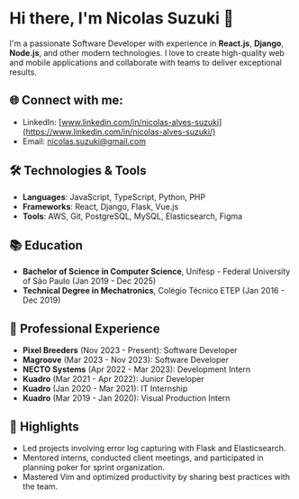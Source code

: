 # Hi there, I'm Nicolas Suzuki 👋

I'm a passionate Software Developer with experience in **React.js**, **Django**, **Node.js**, and other modern technologies. I love to create high-quality web and mobile applications and collaborate with teams to deliver exceptional results.

## 🌐 Connect with me:
- LinkedIn: [www.linkedin.com/in/nicolas-alves-suzuki](https://www.linkedin.com/in/nicolas-alves-suzuki/)
- Email: nicolas.suzuki@gmail.com

## 🛠️ Technologies & Tools
- **Languages**: JavaScript, TypeScript, Python, PHP
- **Frameworks**: React, Django, Flask, Vue.js
- **Tools**: AWS, Git, PostgreSQL, MySQL, Elasticsearch, Figma

## 📚 Education
- **Bachelor of Science in Computer Science**, Unifesp - Federal University of São Paulo (Jan 2019 - Dec 2025)
- **Technical Degree in Mechatronics**, Colégio Técnico ETEP (Jan 2016 - Dec 2019)

## 💼 Professional Experience
- **Pixel Breeders** (Nov 2023 - Present): Software Developer
- **Magroove** (Mar 2023 - Nov 2023): Software Developer
- **NECTO Systems** (Apr 2022 - Mar 2023): Development Intern
- **Kuadro** (Mar 2021 - Apr 2022): Junior Developer
- **Kuadro** (Jan 2020 - Mar 2021): IT Internship
- **Kuadro** (Mar 2019 - Jan 2020): Visual Production Intern

## 🌟 Highlights
- Led projects involving error log capturing with Flask and Elasticsearch.
- Mentored interns, conducted client meetings, and participated in planning poker for sprint organization.
- Mastered Vim and optimized productivity by sharing best practices with the team.
